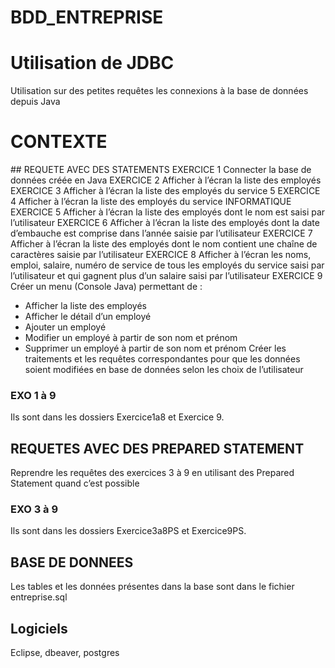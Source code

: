 # BDD_ENTREPRISE
# Utilisation de JDBC
Utilisation sur des petites requêtes les connexions à la base de données depuis Java

# CONTEXTE
## REQUETE AVEC DES STATEMENTS
EXERCICE 1
Connecter la base de données créée en Java
EXERCICE 2
Afficher à l’écran la liste des employés
EXERCICE 3
Afficher à l’écran la liste des employés du service 5
EXERCICE 4
Afficher à l’écran la liste des employés du service INFORMATIQUE
EXERCICE 5
Afficher à l’écran la liste des employés dont le nom est saisi par l’utilisateur
EXERCICE 6
Afficher à l’écran la liste des employés dont la date d’embauche est comprise dans l’année saisie par
l’utilisateur
EXERCICE 7
Afficher à l’écran la liste des employés dont le nom contient une chaîne de caractères saisie par l’utilisateur
EXERCICE 8
Afficher à l’écran les noms, emploi, salaire, numéro de service de tous les employés du service saisi par
l’utilisateur et qui gagnent plus d’un salaire saisi par l’utilisateur
EXERCICE 9
Créer un menu (Console Java) permettant de :
- Afficher la liste des employés
- Afficher le détail d’un employé
- Ajouter un employé
- Modifier un employé à partir de son nom et prénom
- Supprimer un employé à partir de son nom et prénom
Créer les traitements et les requêtes correspondantes pour que les données soient modifiées en base de
données selon les choix de l’utilisateur

### EXO 1 à 9
Ils sont dans les dossiers Exercice1a8 et Exercice 9.

## REQUETES AVEC DES PREPARED STATEMENT
Reprendre les requêtes des exercices 3 à 9 en utilisant des Prepared Statement quand c’est possible

### EXO 3 à 9
Ils sont dans les dossiers Exercice3a8PS et Exercice9PS.


## BASE DE DONNEES
Les tables et les données présentes dans la base sont dans le fichier entreprise.sql

## Logiciels
Eclipse,
dbeaver,
postgres 

